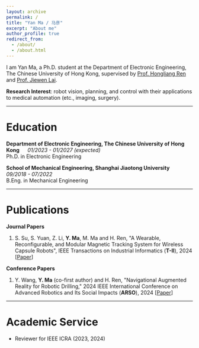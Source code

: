 ```yaml
---
layout: archive
permalink: /
title: "Yan Ma / 马彦"
excerpt: "About me"
author_profile: true
redirect_from:
  - /about/
  - /about.html
---
```


I am Yan Ma, a Ph.D. student at the Department of Electronic Engineering, The Chinese University of Hong Kong, supervised by [Prof. Hongliang Ren](https://www.ee.cuhk.edu.hk/en-gb/people/academic-staff/professors/prof-ren-hongliang) and [Prof. Jiewen Lai](https://samlai.me/).

**Research Interest**: robot vision, planning, and control with their applications to medical automation (etc., imaging, surgery).

---

# Education

**Department of Electronic Engineering, The Chinese University of Hong Kong** &emsp; _01/2023 - 01/2027 (expected)_  
Ph.D. in Electronic Engineering  

**School of Mechanical Engineering, Shanghai Jiaotong University** &emsp; _09/2018 - 07/2022_  
B.Eng. in Mechanical Engineering

---

# Publications

**Journal Papers**

1. S. Su, S. Yuan, Z. Li, **Y. Ma**, M. Ma and H. Ren, "A Wearable, Reconfigurable, and Modular Magnetic Tracking System for Wireless Capsule Robots", IEEE Transactions on Industrial Informatics (**T-II**), 2024 [[Paper](https://doi.org/10.1109/TII.2024.3423458)]

**Conference Papers**

1. Y. Wang, **Y. Ma** (co-first author) and H. Ren, "Navigational Augmented Reality for Robotic Drilling," 2024 IEEE International Conference on Advanced Robotics and Its Social Impacts (**ARSO**), 2024 [[Paper](https://doi.org/10.1109/ARSO60199.2024.10557802)]

---

# Academic Service

- Reviewer for IEEE ICRA (2023, 2024)
